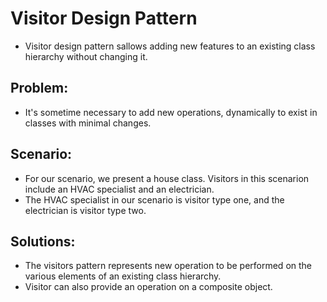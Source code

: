 # Visitor Design Pattern
* Visitor design pattern sallows adding new features to an existing class hierarchy without changing it.

Problem:
-----------
* It's sometime necessary to add new operations, dynamically to exist in classes with minimal changes.

Scenario:
-----------
* For our scenario, we present a house class. Visitors in this scenarion include an HVAC specialist and an electrician.
* The HVAC specialist in our scenario is visitor type one, and the electrician is visitor type two.

Solutions:
------------
* The visitors pattern represents new operation to be performed on the various elements of an existing class hierarchy.
* Visitor can also provide an operation on a composite object.
